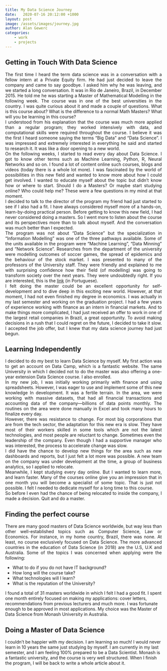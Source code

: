```yaml
---
title: My Data Science Journey
date:   2020-07-16 20:12:00 +1000
layout: post
image: /assets/images/journey.jpg
author: Alan Gewerc
categories:
    - work
    - projects
---
```


## Getting in Touch With Data Science
<p style='text-align: justify;'> 
The first time I heard the term data science was in a conversation with a fellow intern at a Private Equity firm. 
He had just decided to leave the company and came to say goodbye. I asked him why he was leaving, and we started a long conversation. 
It was in Rio de Janeiro, Brazil, in December 2015. He told me he was starting a Master of Mathematical Modelling in the following week. 
The course was in one of the best universities in the country. I was quite curious about it and made a couple of questions.  
What is this course about? What is the difference to a normal Math Masters? What will you be learning in this course? <br>
I understood from his explanation that the course was much more applied than a regular program; they worked intensively with data, 
and computational skills were required throughout the course. I believe it was the first I heard someone saying the terms “Big Data” and “Data Science”. 
I was impressed and extremely interested in everything he said and started to research it.  It was like a door opening to a new world. <br>
On the following weeks, I started to read every day about Data Science. I got to know other terms such as Machine Learning, Python, R, Neural Networks and so on. 
I found a lot of content online such courses, blogs and videos (today there is a whole lot more). 
I was fascinated by the world of possibilities in this new field and wanted to know more about how I could get involved. 
I wanted to educate myself about the topic but didn’t know how or where to start. Should I do a Masters?  Or maybe start studying online? Who could help me? 
These were a few questions in my mind at that moment. <br>
I decided to talk to the director of the program my friend had just started to see if I also had a fit. 
I have always considered myself more of a hands-on, learn-by-doing practical person. 
Before getting to know this new field, I had never considered doing a masters. 
So I went more to listen about the course and its perspectives more than to talk about myself. And the conversation was much better than I expected.<br>
The program was not about “Data Science” but the specialization in “Information Modelling” was one of the three pathways available. 
Some of the units available in the program were “Machine Learning”, “Data Minning” and “Network Science”. 
Researches from the department of the university were modelling outcomes of soccer games, the spread of epidemics and the behaviour of the stock market. 
I was presented to many of the professors of the University staff. 
They were friendly and explained to me with surprising confidence how their field (of modelling) was going to transform society over the next years. 
They were undoubtedly right. If you are interested, this is the <a href="https://emap.fgv.br/mestrado/modelagem-matematica">link</a> (in Portuguese). <br>
I felt doing the master could be an excellent opportunity for self-development and to dive deep in this exciting new world. 
However, at that moment, I had not even finished my degree in economics. 
I was actually in my last semester and working on the graduation project. 
I had a few years of experience working with finance as an intern in financial markets. 
And to make things more complicated, I had just received an offer to work in one of the largest retail companies in Brazil, a great opportunity. 
To avoid making decisions in a rush that I could regret on the future, I decided to take it slow. 
I accepted the job offer, but I knew that my data science journey had just begun. 
</p>

## Learning Independently
<p style='text-align: justify;'> 
I decided to do my best to learn Data Science by myself. My first action was to get an account on Data Camp, which is a fantastic website. 
The same University in which I decided not to do the master was also offering a one-year extension Data Science course. I also enrolled. <br>
In my new job, I was initially working primarily with finance and using spreadsheets. However, I was eager to use and implement some of this new knowledge In development. 
It was a fertile terrain. In the area, we were working with massive datasets, that had all financial transactions and accounting data of the company—billions of data points monthly.
The routines on the area were done manually in Excel and took many hours to finalize every day. <br>
However, there was resistance to change. For most big corporations that are from the tech sector, the adaptation for this new era is slow. 
They have most of their workers skilled in some tools which are not the latest technologies, and most people are reluctant to change. Sometimes even the leadership of the company. 
Even though I had a supportive manager who was interested, the process to accelerate change was slow. <br>
I did have the chance to develop new things for the area such as new dashboards and reports, but I just felt a lot more was possible. 
A new team on the company was under development at the time, a group of business analytics, so I applied to relocate. <br>
Meanwhile, I kept studying every day online. But I wanted to learn more, and learn faster. Many of the courses online give you an impression 
that in one month you will become a specialist of some topic. That is just not possible. I felt I needed to dedicate myself for a long time to this course.<br>
So before I even had the chance of being relocated to inside the company, I made a decision. Quit and do a master. 
</p>

## Finding the perfect course
<p style='text-align: justify;'> 
There are many good masters of Data Science worldwide, but way less than other well-established topics such as Computer Science, 
Law or Economics. For instance, in my home country, Brazil, there was none. At least, no course exclusively focused on Data Science. 
The more advanced countries in the education of Data Science (in 2018) are the U.S, U.K and Australia. 
Some of the topics I was concerned when applying were the following:
<ul>
  <li>What to do if you do not have IT background?</li>
  <li>How long will the course take?</li>
  <li>What technologies will I learn?</li>
  <li>What is the reputation of the University?</li>
</ul>
	I found a total of 31 masters worldwide in which I felt I had a good fit. 
	I spent one month entirely focused on making my applications: cover letters, recommendations from previous lecturers and much more. 
	I was fortunate enough to be approved in most applications. My choice was the Master of Data Science from Monash University in Australia.  
</p>



## Doing a Master of Data Science
I couldn’t be happier with my decision. 
I am learning so much! I would never learn in 10 years the same just studying by myself. 
I am currently in my last semester, and I am feeling 100% prepared to be a Data Scientist. 
Monash is a fantastic university, and the course is very well structured. When I finish the program, I will be back to write a whole article about it. 













